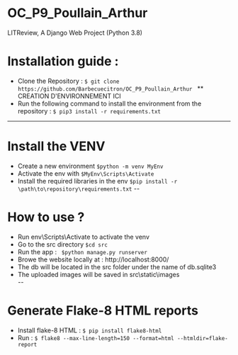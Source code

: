 # OC_P9_Poullain_Arthur

LITReview, A Django Web Project (Python 3.8)

# Installation guide :
* Clone the Repository : ```$ git clone https://github.com/Barbecuecitron/OC_P9_Poullain_Arthur ```
** CREATION D'ENVIRONNEMENT ICI
* Run the following command to install the environment from the repository : ``` $ pip3 install -r requirements.txt ```
---
# Install the VENV 
* Create a new environment ``` $python -m venv MyEnv ```
* Activate the env with ``` $MyEnv\Scripts\Activate ```
* Install the required libraries in the env ``` $pip install -r \path\to\repository\requirements.txt ```
--
# How to use ?
* Run env\Scripts\Activate to activate the venv
* Go to the src directory ``` $cd src ```
* Run the app : ``` $python manage.py runserver```
* Browe the website locally at : http://localhost:8000/
* The db will be located in the src folder under the name of db.sqlite3
* The uploaded images will be saved in src\static\images\
--
# Generate Flake-8 HTML reports
* Install flake-8 HTML : ```$ pip install flake8-html  ```
* Run : ```$ flake8 --max-line-length=150 --format=html --htmldir=flake-report ```
